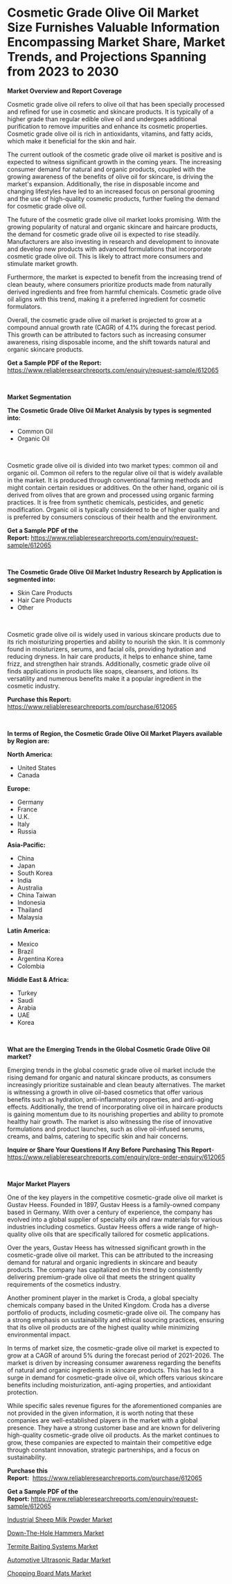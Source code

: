 <p><h1>Cosmetic Grade Olive Oil Market Size Furnishes Valuable Information Encompassing Market Share, Market Trends, and Projections Spanning from 2023 to 2030</h1></p><p><strong>Market Overview and Report Coverage</strong></p>
<p><p>Cosmetic grade olive oil refers to olive oil that has been specially processed and refined for use in cosmetic and skincare products. It is typically of a higher grade than regular edible olive oil and undergoes additional purification to remove impurities and enhance its cosmetic properties. Cosmetic grade olive oil is rich in antioxidants, vitamins, and fatty acids, which make it beneficial for the skin and hair.</p><p>The current outlook of the cosmetic grade olive oil market is positive and is expected to witness significant growth in the coming years. The increasing consumer demand for natural and organic products, coupled with the growing awareness of the benefits of olive oil for skincare, is driving the market's expansion. Additionally, the rise in disposable income and changing lifestyles have led to an increased focus on personal grooming and the use of high-quality cosmetic products, further fueling the demand for cosmetic grade olive oil.</p><p>The future of the cosmetic grade olive oil market looks promising. With the growing popularity of natural and organic skincare and haircare products, the demand for cosmetic grade olive oil is expected to rise steadily. Manufacturers are also investing in research and development to innovate and develop new products with advanced formulations that incorporate cosmetic grade olive oil. This is likely to attract more consumers and stimulate market growth.</p><p>Furthermore, the market is expected to benefit from the increasing trend of clean beauty, where consumers prioritize products made from naturally derived ingredients and free from harmful chemicals. Cosmetic grade olive oil aligns with this trend, making it a preferred ingredient for cosmetic formulators.</p><p>Overall, the cosmetic grade olive oil market is projected to grow at a compound annual growth rate (CAGR) of 4.1% during the forecast period. This growth can be attributed to factors such as increasing consumer awareness, rising disposable income, and the shift towards natural and organic skincare products.</p></p>
<p><strong>Get a Sample PDF of the Report:</strong> <a href="https://www.reliableresearchreports.com/enquiry/request-sample/612065">https://www.reliableresearchreports.com/enquiry/request-sample/612065</a></p>
<p>&nbsp;</p>
<p><strong>Market Segmentation</strong></p>
<p><strong>The Cosmetic Grade Olive Oil Market Analysis by types is segmented into:</strong></p>
<p><ul><li>Common Oil</li><li>Organic Oil</li></ul></p>
<p>&nbsp;</p>
<p><p>Cosmetic grade olive oil is divided into two market types: common oil and organic oil. Common oil refers to the regular olive oil that is widely available in the market. It is produced through conventional farming methods and might contain certain residues or additives. On the other hand, organic oil is derived from olives that are grown and processed using organic farming practices. It is free from synthetic chemicals, pesticides, and genetic modification. Organic oil is typically considered to be of higher quality and is preferred by consumers conscious of their health and the environment.</p></p>
<p><strong>Get a Sample PDF of the Report:</strong>&nbsp;<a href="https://www.reliableresearchreports.com/enquiry/request-sample/612065">https://www.reliableresearchreports.com/enquiry/request-sample/612065</a></p>
<p>&nbsp;</p>
<p><strong>The Cosmetic Grade Olive Oil Market Industry Research by Application is segmented into:</strong></p>
<p><ul><li>Skin Care Products</li><li>Hair Care Products</li><li>Other</li></ul></p>
<p>&nbsp;</p>
<p><p>Cosmetic grade olive oil is widely used in various skincare products due to its rich moisturizing properties and ability to nourish the skin. It is commonly found in moisturizers, serums, and facial oils, providing hydration and reducing dryness. In hair care products, it helps to enhance shine, tame frizz, and strengthen hair strands. Additionally, cosmetic grade olive oil finds applications in products like soaps, cleansers, and lotions. Its versatility and numerous benefits make it a popular ingredient in the cosmetic industry.</p></p>
<p><strong>Purchase this Report:</strong>&nbsp; <a href="https://www.reliableresearchreports.com/purchase/612065">https://www.reliableresearchreports.com/purchase/612065</a></p>
<p>&nbsp;</p>
<p><strong>In terms of Region, the Cosmetic Grade Olive Oil Market Players available by Region are:</strong></p>
<p>
    <p> <strong> North America: </strong>
        <ul>
            <li>United States</li>
            <li>Canada</li>
        </ul>
        </p> 
    <p> <strong> Europe: </strong>
        <ul>
            <li>Germany</li>
            <li>France</li>
            <li>U.K.</li>
            <li>Italy</li>
            <li>Russia</li>
        </ul>
        </p> 
    <p> <strong> Asia-Pacific: </strong>
        <ul>
            <li>China</li>
            <li>Japan</li>
            <li>South Korea</li>
            <li>India</li>
            <li>Australia</li>
            <li>China Taiwan</li>
            <li>Indonesia</li>
            <li>Thailand</li>
            <li>Malaysia</li>
        </ul>
        </p> 
    <p> <strong> Latin America: </strong>
        <ul>
            <li>Mexico</li>
            <li>Brazil</li>
            <li>Argentina Korea</li>
            <li>Colombia</li>
        </ul>
        </p> 
    <p> <strong> Middle East & Africa: </strong>
        <ul>
            <li>Turkey</li>
            <li>Saudi</li>
            <li>Arabia</li>
            <li>UAE</li>
            <li>Korea</li>
        </ul>
    </p>
    </p>
<p>&nbsp;</p>
<p><strong>What are the Emerging Trends in the Global Cosmetic Grade Olive Oil market?</strong></p>
<p><p>Emerging trends in the global cosmetic grade olive oil market include the rising demand for organic and natural skincare products, as consumers increasingly prioritize sustainable and clean beauty alternatives. The market is witnessing a growth in olive oil-based cosmetics that offer various benefits such as hydration, anti-inflammatory properties, and anti-aging effects. Additionally, the trend of incorporating olive oil in haircare products is gaining momentum due to its nourishing properties and ability to promote healthy hair growth. The market is also witnessing the rise of innovative formulations and product launches, such as olive oil-infused serums, creams, and balms, catering to specific skin and hair concerns.</p></p>
<p><strong>Inquire or Share Your Questions If Any Before Purchasing This Report</strong>- <a href="https://www.reliableresearchreports.com/enquiry/pre-order-enquiry/612065">https://www.reliableresearchreports.com/enquiry/pre-order-enquiry/612065</a></p>
<p>&nbsp;</p>
<p><strong>Major Market Players</strong></p>
<p><p>One of the key players in the competitive cosmetic-grade olive oil market is Gustav Heess. Founded in 1897, Gustav Heess is a family-owned company based in Germany. With over a century of experience, the company has evolved into a global supplier of specialty oils and raw materials for various industries including cosmetics. Gustav Heess offers a wide range of high-quality olive oils that are specifically tailored for cosmetic applications. </p><p>Over the years, Gustav Heess has witnessed significant growth in the cosmetic-grade olive oil market. This can be attributed to the increasing demand for natural and organic ingredients in skincare and beauty products. The company has capitalized on this trend by consistently delivering premium-grade olive oil that meets the stringent quality requirements of the cosmetics industry. </p><p>Another prominent player in the market is Croda, a global specialty chemicals company based in the United Kingdom. Croda has a diverse portfolio of products, including cosmetic-grade olive oil. The company has a strong emphasis on sustainability and ethical sourcing practices, ensuring that its olive oil products are of the highest quality while minimizing environmental impact.</p><p>In terms of market size, the cosmetic-grade olive oil market is expected to grow at a CAGR of around 5% during the forecast period of 2021-2026. The market is driven by increasing consumer awareness regarding the benefits of natural and organic ingredients in skincare products. This has led to a surge in demand for cosmetic-grade olive oil, which offers various skincare benefits including moisturization, anti-aging properties, and antioxidant protection.</p><p>While specific sales revenue figures for the aforementioned companies are not provided in the given information, it is worth noting that these companies are well-established players in the market with a global presence. They have a strong customer base and are known for delivering high-quality cosmetic-grade olive oil products. As the market continues to grow, these companies are expected to maintain their competitive edge through constant innovation, strategic partnerships, and a focus on sustainability.</p></p>
<p><strong>Purchase this Report:</strong>&nbsp;&nbsp;<a href="https://www.reliableresearchreports.com/purchase/612065">https://www.reliableresearchreports.com/purchase/612065</a></p>
<p></p>
<p><strong>Get a Sample PDF of the Report:</strong>&nbsp;<a href="https://www.reliableresearchreports.com/enquiry/request-sample/612065">https://www.reliableresearchreports.com/enquiry/request-sample/612065</a></p>
<p><p><a href="https://github.com/RichRobinson5/Market-Research-Report-List-2/blob/main/industrial-sheep-milk-powder-market.md">Industrial Sheep Milk Powder Market</a></p><p><a href="https://www.linkedin.com/pulse/down-the-hole-hammers-market-size-growth-forecast-from-2023/">Down-The-Hole Hammers Market</a></p><p><a href="https://medium.com/@krithi.reportprime/termite-baiting-systems-market-size-cagr-trends-2024-2030-5c58228ea022">Termite Baiting Systems Market</a></p><p><a href="https://www.linkedin.com/pulse/automotive-ultrasonic-radar-market-size-2023-2030-global/">Automotive Ultrasonic Radar Market</a></p><p><a href="https://medium.com/@shivangi.reportprime/chopping-board-mats-market-current-market-share-cagr-growth-projection-and-forecast-till-2030-8a4d4277c119">Chopping Board Mats Market</a></p></p>
